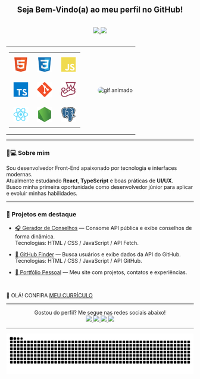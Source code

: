 <div align="center">

  ## Seja Bem-Vindo(a) ao meu perfil no GitHub!
  
  <br>
  
  <a href="https://github.com/alan-felipe-dev">
    <img height="180em" src="https://github-readme-stats.vercel.app/api?username=alan-felipe-dev&show_icons=true&theme=tokyonight&include_all_commits=true&count_private=true"/>
    <img height="180em" src="https://github-readme-stats.vercel.app/api/top-langs/?username=alan-felipe-dev&layout=compact&langs_count=6&theme=tokyonight"/>
  </a>
  
</div>

<br>

<div align="center">
  <table style="border: none; border-collapse: collapse;">
    <tr>
      <td align="center" valign="middle" style="border: none; padding-right: 40px;">
        <table style="border: none; border-collapse: collapse;">
          <tr>
            <td style="padding: 12px;"><img src="https://raw.githubusercontent.com/devicons/devicon/master/icons/html5/html5-original.svg" width="40" height="40"></td>
            <td style="padding: 12px;"><img src="https://raw.githubusercontent.com/devicons/devicon/master/icons/css3/css3-original.svg" width="40" height="40"></td>
            <td style="padding: 12px;"><img src="https://raw.githubusercontent.com/devicons/devicon/master/icons/javascript/javascript-plain.svg" width="40" height="40"></td>
          </tr>
          <tr>
            <td style="padding: 12px;"><img src="https://raw.githubusercontent.com/devicons/devicon/master/icons/typescript/typescript-plain.svg" width="40" height="40"></td>
            <td style="padding: 12px;"><img src="https://raw.githubusercontent.com/devicons/devicon/master/icons/git/git-plain.svg" width="40" height="40"></td>
            <td style="padding: 12px;"><img src="https://raw.githubusercontent.com/devicons/devicon/master/icons/jest/jest-plain.svg" width="40" height="40"></td>
          </tr>
          <tr>
            <td style="padding: 12px;"><img src="https://raw.githubusercontent.com/devicons/devicon/master/icons/react/react-original.svg" width="40" height="40"></td>
            <td style="padding: 12px;"><img src="https://raw.githubusercontent.com/devicons/devicon/master/icons/nodejs/nodejs-original.svg" width="40" height="40"></td>
            <td style="padding: 12px;"><img src="https://raw.githubusercontent.com/devicons/devicon/master/icons/postgresql/postgresql-original.svg" width="40" height="40"></td>
            </tr>
        </table>
      </td>

  <td align="center" valign="middle" style="border: none;">
      <img src="https://media4.giphy.com/media/v1.Y2lkPTc5MGI3NjExazFjNmcxY3Y5b2M3OGtyOWk3ZzdncjE0M2RiaXlmbGFnMzRzY2lweiZlcD12MV9pbnRlcm5hbF9naWZfYnlfaWQmY3Q9Zw/1zgzISaYrnMAYRJJEr/giphy.gif" alt="gif animado" width="350" height="350" style="border-radius: 10px;">
      </td>
    </tr>
  </table>
</div>

---

### 👨💻 Sobre mim
Sou desenvolvedor Front-End apaixonado por tecnologia e interfaces modernas.  
Atualmente estudando **React**, **TypeScript** e boas práticas de **UI/UX**.  
Busco minha primeira oportunidade como desenvolvedor júnior para aplicar e evoluir minhas habilidades.

---

### 🚀 Projetos em destaque
- [🎧 Gerador de Conselhos](https://alan-felipe-dev.github.io/api-de-conselhos/) — Consome API pública e exibe conselhos de forma dinâmica. <br>
  Tecnologias: HTML / CSS / JavaScript / API Fetch.

- [👤 GitHub Finder](https://alan-felipe-dev.github.io/github-api-fetch/) — Busca usuários e exibe dados da API do GitHub. <br>
  Tecnologias: HTML / CSS / JavaScript / API GitHub.

- [📂 Portfólio Pessoal](https://alan-felipe-dev.github.io/portfolio/) — Meu site com projetos, contatos e experiências.

<br>
  
👋 OLÁ! CONFIRA [MEU CURRÍCULO](https://github.com/alan-felipe-dev/alan-felipe-dev/raw/main/Curr%C3%ADculo.pdf)

---

<div align="center">Gostou do perfil? Me segue nas redes sociais abaixo!</div>

<div align="center"> 
  <a href="https://www.instagram.com/alanfelipe._/" target="_blank">
    <img src="https://img.shields.io/badge/-Instagram-%23E4405F?style=for-the-badge&logo=instagram&logoColor=white">
  </a>
  <a href="https://discord.gg/TwmM3SVM" target="_blank">
    <img src="https://img.shields.io/badge/Discord-7289DA?style=for-the-badge&logo=discord&logoColor=white">
  </a>
  <a href="mailto:alanfelipe1635@gmail.com">
    <img src="https://img.shields.io/badge/-Gmail-%23333?style=for-the-badge&logo=gmail&logoColor=white">
  </a>
  <a href="https://www.linkedin.com/in/alan-felipe-a550b5332/" target="_blank">
    <img src="https://img.shields.io/badge/-LinkedIn-%230077B5?style=for-the-badge&logo=linkedin&logoColor=white">
  </a>
</div>

---

<img src="https://raw.githubusercontent.com/alan-felipe-dev/alan-felipe-dev/output/snake.svg" alt="Snake animation" />
